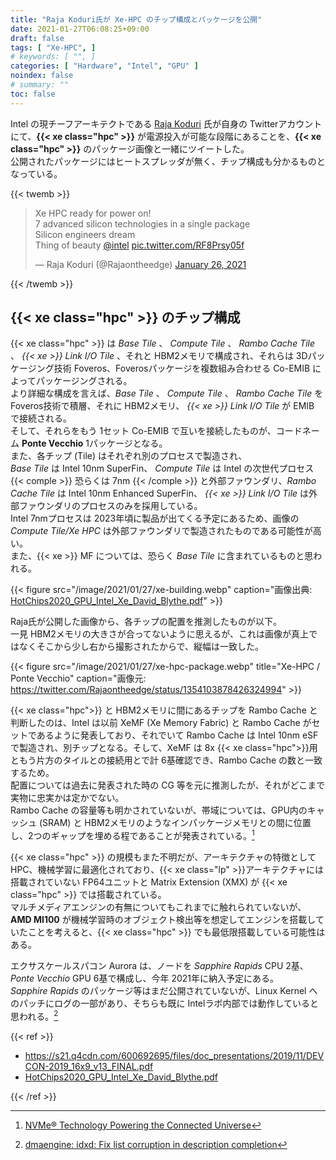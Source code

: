 ```yaml
---
title: "Raja Koduri氏が Xe-HPC のチップ構成とパッケージを公開"
date: 2021-01-27T06:08:25+09:00
draft: false
tags: [ "Xe-HPC", ]
# keywords: [ "", ]
categories: [ "Hardware", "Intel", "GPU" ]
noindex: false
# summary: ""
toc: false
---
```


Intel の現チーフアーキテクトである [Raja Koduri](https://newsroom.intel.com/biography/raja-m-koduri/) 氏が自身の Twitterアカウントにて、**{{< xe class="hpc" >}}** が電源投入が可能な段階にあることを、**{{< xe class="hpc" >}}** のパッケージ画像と一緒にツイートした。  
公開されたパッケージにはヒートスプレッダが無く、チップ構成も分かるものとなっている。  

{{< twemb >}}
<blockquote class="twitter-tweet"><p lang="en" dir="ltr">Xe HPC ready for power on! <br>7 advanced silicon technologies in a single package<br>Silicon engineers dream<br>Thing of beauty <a href="https://twitter.com/intel?ref_src=twsrc%5Etfw">@intel</a> <a href="https://t.co/RF8Prsy05f">pic.twitter.com/RF8Prsy05f</a></p>&mdash; Raja Koduri (@Rajaontheedge) <a href="https://twitter.com/Rajaontheedge/status/1354103878426324994?ref_src=twsrc%5Etfw">January 26, 2021</a></blockquote>
{{< /twemb >}}

## {{< xe class="hpc" >}} のチップ構成

{{< xe class="hpc" >}} は *Base Tile* 、 *Compute Tile* 、 *Rambo Cache Tile* 、 *{{< xe >}} Link I/O Tile* 、それと HBM2メモリで構成され、それらは 3Dパッケージング技術 Foveros、Foverosパッケージを複数組み合わせる Co-EMIB によってパッケージングされる。  
より詳細な構成を言えば、*Base Tile* 、 *Compute Tile* 、 *Rambo Cache Tile* を Foveros技術で積層、それに HBM2メモリ、 *{{< xe >}} Link I/O Tile* が EMIB で接続される。  
そして、それらをもう 1セット Co-EMIB で互いを接続したものが、コードネーム **Ponte Vecchio** 1パッケージとなる。  
また、各チップ (Tile) はそれぞれ別のプロセスで製造され、  
*Base Tile* は Intel 10nm SuperFin、 *Compute Tile* は Intel の次世代プロセス {{< comple >}} 恐らくは 7nm {{< /comple >}} と外部ファウンダリ、*Rambo Cache Tile* は Intel 10nm Enhanced SuperFin、 *{{< xe >}} Link I/O Tile* は外部ファウンダリのプロセスのみを採用している。  
Intel 7nmプロセスは 2023年頃に製品が出てくる予定にあるため、画像の *Compute Tile/Xe HPC* は外部ファウンダリで製造されたものである可能性が高い。  
また、{{< xe >}} MF については、恐らく *Base Tile* に含まれているものと思われる。  

{{< figure src="/image/2021/01/27/xe-building.webp" caption="画像出典: [HotChips2020_GPU_Intel_Xe_David_Blythe.pdf](https://www.hotchips.org/assets/program/conference/day1/HotChips2020_GPU_Intel_Xe_David_Blythe.pdf)" >}}

Raja氏が公開した画像から、各チップの配置を推測したものが以下。  
一見 HBM2メモリの大きさが合ってないように思えるが、これは画像が真上ではなくそこから少し右から撮影されたからで、縦幅は一致した。  

{{< figure src="/image/2021/01/27/xe-hpc-package.webp" title="Xe-HPC / Ponte Vecchio" caption="画像元: <https://twitter.com/Rajaontheedge/status/1354103878426324994>" >}}

{{< xe class="hpc">}} と HBM2メモリに間にあるチップを Rambo Cache と判断したのは、Intel は以前 XeMF (Xe Memory Fabric) と Rambo Cache がセットであるように発表しており、それでいて Rambo Cache は Intel 10nm eSF で製造され、別チップとなる。そして、XeMF は 8x {{< xe class="hpc">}}用ともう片方のタイルとの接続用とで計 6基確認でき、Rambo Cache の数と一致するため。  
配置については過去に発表された時の CG 等を元に推測したが、それがどこまで実物に忠実かは定かでない。  
Rambo Cache の容量等も明かされていないが、帯域については、GPU内のキャッシュ (SRAM) と HBM2メモリのようなインパッケージメモリとの間に位置し、2つのギャップを埋める程であることが発表されている。[^rambo-cache]  

[^rambo-cache]: [NVMe® Technology Powering the Connected Universe](https://nvmexpress.org/wp-content/uploads/NVMe-Technology-Powering-the-Connected-Universe.pdf)

{{< xe class="hpc" >}} の規模もまた不明だが、アーキテクチャの特徴として HPC、機械学習に最適化されており、{{< xe class="lp"  >}}アーキテクチャには搭載されていない FP64ユニットと Matrix Extension (XMX) が {{< xe class="hpc" >}} では搭載されている。  
マルチメディアエンジンの有無についてもこれまでに触れられていないが、**AMD MI100** が機械学習時のオブジェクト検出等を想定してエンジンを搭載していたことを考えると、{{< xe class="hpc"  >}} でも最低限搭載している可能性はある。  

エクサスケールスパコン Aurora は、ノードを *Sapphire Rapids* CPU 2基、*Ponte Vecchio* GPU 6基で構成し、今年 2021年に納入予定にある。  
*Sapphire Rapids* のパッケージ等はまだ公開されていないが、Linux Kernel へのパッチにログの一部があり、そちらも既に Intelラボ内部では動作していると思われる。[^idxd-spr]  

[^idxd-spr]: [dmaengine: idxd: Fix list corruption in description completion](https://git.kernel.org/pub/scm/linux/kernel/git/next/linux-next.git/commit/?h=next-20210125&id=16e19e11228ba660d9e322035635e7dcf160d5c2)


{{< ref >}}

 * <https://s21.q4cdn.com/600692695/files/doc_presentations/2019/11/DEVCON-2019_16x9_v13_FINAL.pdf>
 * [HotChips2020_GPU_Intel_Xe_David_Blythe.pdf](https://www.hotchips.org/assets/program/conference/day1/HotChips2020_GPU_Intel_Xe_David_Blythe.pdf)

{{< /ref >}}
